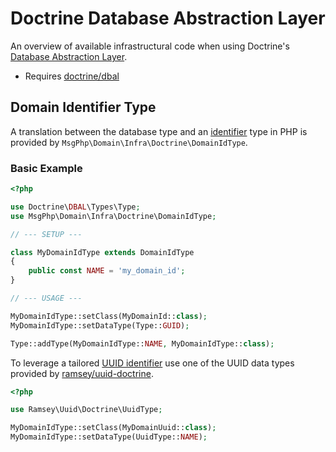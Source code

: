 # Doctrine Database Abstraction Layer

An overview of available infrastructural code when using Doctrine's [Database Abstraction Layer][dbal-project].

- Requires [doctrine/dbal]

## Domain Identifier Type

A translation between the database type and an [identifier](../ddd/identifiers.md) type in PHP is provided by
`MsgPhp\Domain\Infra\Doctrine\DomainIdType`.

### Basic Example

```php
<?php

use Doctrine\DBAL\Types\Type;
use MsgPhp\Domain\Infra\Doctrine\DomainIdType;

// --- SETUP ---

class MyDomainIdType extends DomainIdType
{
    public const NAME = 'my_domain_id';
}

// --- USAGE ---

MyDomainIdType::setClass(MyDomainId::class);
MyDomainIdType::setDataType(Type::GUID);

Type::addType(MyDomainIdType::NAME, MyDomainIdType::class);
```

To leverage a tailored [UUID identifier](../infrastructure/uuid.md#domain-identifier) use one of the UUID data types
provided by [ramsey/uuid-doctrine].

```php
<?php

use Ramsey\Uuid\Doctrine\UuidType;

MyDomainIdType::setClass(MyDomainUuid::class);
MyDomainIdType::setDataType(UuidType::NAME);
```

[dbal-project]: http://www.doctrine-project.org/projects/dbal.html
[doctrine/dbal]: https://packagist.org/packages/doctrine/dbal
[ramsey/uuid-doctrine]: https://packagist.org/packages/ramsey/uuid-doctrine
